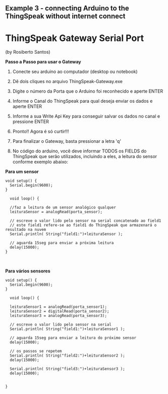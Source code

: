 ## Example 3 - connecting Arduino to the ThingSpeak without internet connect 

# ThingSpeak Gateway Serial Port
(by Rosiberto Santos)


**Passo a Passo para usar o Gateway**

1. Conecte seu arduino ao computador (desktop ou notebook)
 
2. Dê dois cliques no arquivo ThingSpeak-Gateway.exe 

3. Digite o número da Porta que o Arduino foi reconhecido e aperte ENTER

4. Informe o Canal do ThingSpeak para qual deseja enviar os dados e aperte ENTER

5. Informe a sua Write Api Key para conseguir salvar os dados no canal e pressione ENTER

6. Pronto!! Agora é só curtir!!!

7. Para finalizar o Gateway, basta pressionar a letra 'q'

8. No código do arduino, você deve informar TODOS os FIELDS do ThingSpeak que serão utilizados, incluindo a eles, a leitura do sensor conforme exemplo abaixo:



**Para um sensor**

```
void setup() {
  Serial.begin(9600);  
}

  void loop() {
  
  //faz a leitura de um sensor analógico qualquer 
  leituraSensor = analogRead(porta_sensor);
  
  // escreve o valor lido pelo sensor na serial concatenado ao field1
  // este field1 refere-se ao field1 do ThingSpeak que armazenará o resultado na nuvem
  Serial.println( String("field1:")+leituraSensor );

  // aguarda 15seg para enviar a próxima leitura
  delay(15000);
}
```

<br>

**Para vários sensores**
```
void setup() {
  Serial.begin(9600);  
}

  void loop() {
  
  leituraSensor1 = analogRead(porta_sensor1);
  leituraSensor2 = digitalRead(porta_sensor2);
  leituraSensor3 = analogRead(porta_sensor3);
  
  // escreve o valor lido pelo sensor na serial  
  Serial.println( String("field1:")+leituraSensor1 );  
  
  // aguarda 15seg para enviar a leitura do próximo sensor
  delay(15000);
  
  // os passos se repetem
  Serial.println( String("field2:")+leituraSensor2 );  
  delay(15000);
  
  Serial.println( String("field3:")+leituraSensor3 );  
  delay(15000);
  
  
}
```


